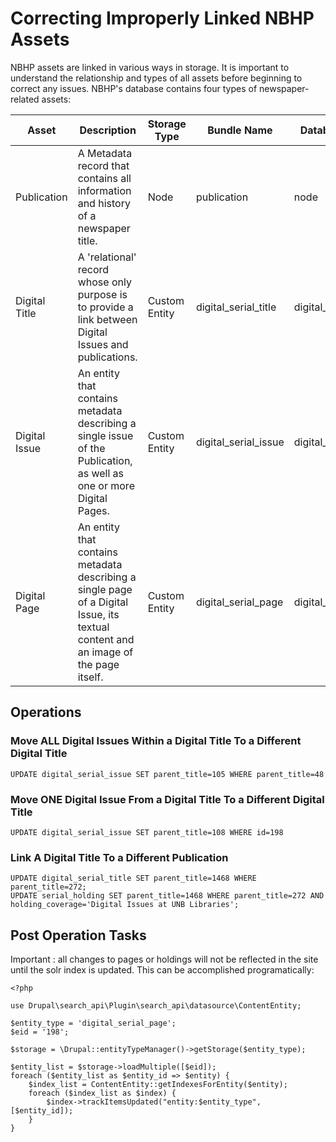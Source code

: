 # Correcting Improperly Linked NBHP Assets
NBHP assets are linked in various ways in storage. It is important to understand the relationship and types of all assets before beginning to correct any issues. NBHP's database contains four types of newspaper-related assets:

| Asset         | Description                                                                                                                        | Storage Type  | Bundle Name          | Database Table       |
|---------------|------------------------------------------------------------------------------------------------------------------------------------|---------------|----------------------|----------------------|
| Publication   | A Metadata record that contains all information and history of a newspaper title.                                                  | Node          | publication          | node                 |
| Digital Title | A 'relational' record whose only purpose is to provide a link between Digital Issues and publications.                             | Custom Entity | digital_serial_title | digital_serial_title |
| Digital Issue | An entity that contains metadata describing a single issue of the Publication, as well as one or more Digital Pages.               | Custom Entity | digital_serial_issue | digital_serial_issue |
| Digital Page  | An entity that contains metadata describing a single page of a Digital Issue, its textual content and an image of the page itself. | Custom Entity | digital_serial_page  | digital_serial_page  |

## Operations
### Move ALL Digital Issues Within a Digital Title To a Different Digital Title

```
UPDATE digital_serial_issue SET parent_title=105 WHERE parent_title=48
```

### Move ONE Digital Issue From a Digital Title To a Different Digital Title

```
UPDATE digital_serial_issue SET parent_title=108 WHERE id=198
```

### Link A Digital Title To a Different Publication

```
UPDATE digital_serial_title SET parent_title=1468 WHERE parent_title=272;
UPDATE serial_holding SET parent_title=1468 WHERE parent_title=272 AND holding_coverage='Digital Issues at UNB Libraries';
```

## Post Operation Tasks
Important : all changes to pages or holdings will not be reflected in the site until the solr index is updated. This can be accomplished programatically:

```
<?php

use Drupal\search_api\Plugin\search_api\datasource\ContentEntity;

$entity_type = 'digital_serial_page';
$eid = '198';

$storage = \Drupal::entityTypeManager()->getStorage($entity_type);

$entity_list = $storage->loadMultiple([$eid]);
foreach ($entity_list as $entity_id => $entity) {
    $index_list = ContentEntity::getIndexesForEntity($entity);
    foreach ($index_list as $index) {
        $index->trackItemsUpdated("entity:$entity_type", [$entity_id]);
    }
}
```
